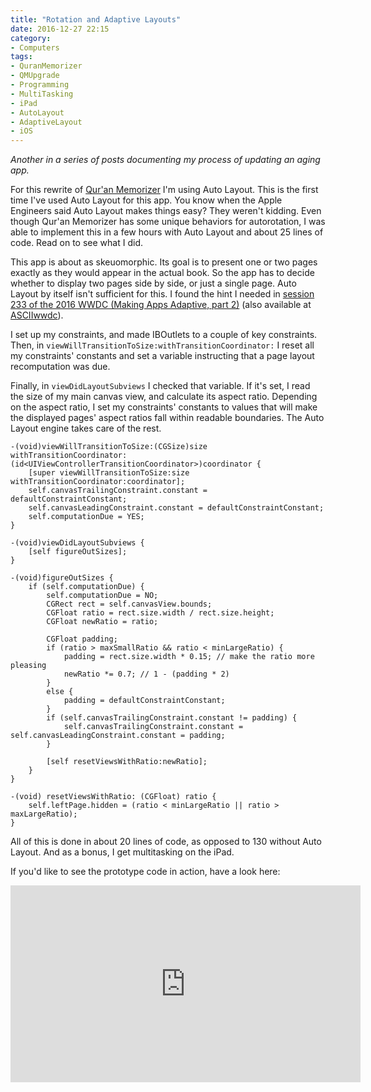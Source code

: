```yaml
---
title: "Rotation and Adaptive Layouts"
date: 2016-12-27 22:15
category:
- Computers
tags:
- QuranMemorizer
- QMUpgrade
- Programming
- MultiTasking
- iPad
- AutoLayout
- AdaptiveLayout
- iOS
---
```


*Another in a series of posts documenting my process of updating an aging app.*

For this rewrite of [Qur'an Memorizer][qm] I'm using Auto Layout. This is the first time I've used Auto Layout for this app. You know when the Apple Engineers said Auto Layout makes things easy? They weren't kidding. Even though Qur'an Memorizer has some unique behaviors for autorotation, I was able to implement this in a few hours with Auto Layout and about 25 lines of code. Read on to see what I did. 

<!-- more -->

This app is about as skeuomorphic. Its goal is to present one or two pages exactly as they would appear in the actual book. So the app has to decide whether to display two pages side by side, or just a single page. Auto Layout by itself isn't sufficient for this. I found the hint I needed in [session 233 of the 2016 WWDC (Making Apps Adaptive, part 2)][s233] (also available at [ASCIIwwdc][s233a]).

I set up my constraints, and made IBOutlets to a couple of key constraints. Then, in `viewWillTransitionToSize:withTransitionCoordinator:` I reset all my constraints' constants and set a variable instructing that a page layout recomputation was due. 

Finally, in `viewDidLayoutSubviews` I checked that variable. If it's set, I read the size of my main canvas view, and calculate its aspect ratio. Depending on the aspect ratio, I set my constraints' constants to values that will make the displayed pages' aspect ratios fall within readable boundaries. The Auto Layout engine takes care of the rest. 

```objc
-(void)viewWillTransitionToSize:(CGSize)size withTransitionCoordinator:(id<UIViewControllerTransitionCoordinator>)coordinator {
    [super viewWillTransitionToSize:size withTransitionCoordinator:coordinator];
    self.canvasTrailingConstraint.constant = defaultConstraintConstant;
    self.canvasLeadingConstraint.constant = defaultConstraintConstant;
    self.computationDue = YES;
}

-(void)viewDidLayoutSubviews {
    [self figureOutSizes];
}

-(void)figureOutSizes {
    if (self.computationDue) {
        self.computationDue = NO;
        CGRect rect = self.canvasView.bounds;
        CGFloat ratio = rect.size.width / rect.size.height;
        CGFloat newRatio = ratio;
        
        CGFloat padding;
        if (ratio > maxSmallRatio && ratio < minLargeRatio) {
            padding = rect.size.width * 0.15; // make the ratio more pleasing
            newRatio *= 0.7; // 1 - (padding * 2)
        }
        else {
            padding = defaultConstraintConstant;
        }
        if (self.canvasTrailingConstraint.constant != padding) {
            self.canvasTrailingConstraint.constant = self.canvasLeadingConstraint.constant = padding;
        }
        
        [self resetViewsWithRatio:newRatio];
    }
}

-(void) resetViewsWithRatio: (CGFloat) ratio {
    self.leftPage.hidden = (ratio < minLargeRatio || ratio > maxLargeRatio);
}

```

All of this is done in about 20 lines of code, as opposed to 130 without Auto Layout. And as a bonus, I get multitasking on the iPad. 

If you'd like to see the prototype code in action, have a look here: 

<iframe width="560" height="315" src="https://www.youtube.com/embed/uBv2zlbBR4E" frameborder="0" allowfullscreen></iframe>


[qm]: http://quranmemorizer.com/
[s233]: https://developer.apple.com/videos/play/wwdc2016/233/
[s233a]: http://asciiwwdc.com/2016/sessions/233
